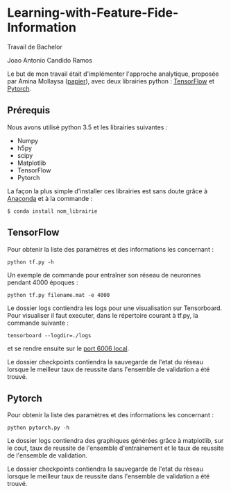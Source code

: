 # Learning-with-Feature-Fide-Information
Travail de Bachelor

Joao Antonio Candido Ramos


Le but de mon travail était d'implémenter l'approche analytique, proposée 
par Amina Mollaysa ([papier](https://arxiv.org/abs/1703.02570)),
avec deux librairies python : [TensorFlow](https://www.tensorflow.org/) et [Pytorch](http://pytorch.org/). 

## Prérequis
Nous avons utilisé python 3.5 et les librairies suivantes : 

 - Numpy
 - h5py
 - scipy
 - Matplotlib
 - TensorFlow
 - Pytorch
 
La façon la plus simple d'installer ces librairies est sans doute grâce à [Anaconda](https://www.anaconda.com/download/) et à la commande :

```
$ conda install nom_librairie
```

## TensorFlow

Pour obtenir la liste des paramètres et des informations les concernant :
```
python tf.py -h
```

Un exemple de commande pour entraîner son réseau de neuronnes pendant 4000 époques : 
```
python tf.py filename.mat -e 4000
```

Le dossier logs contiendra les logs pour une visualisation sur Tensorboard. 
Pour visualiser il faut executer, dans le répertoire courant à tf.py, la commande suivante :
```
tensorboard --logdir=./logs
```
et se rendre ensuite sur le [port 6006 local](http://localhost:6006/).

Le dossier checkpoints contiendra la sauvegarde de l'etat du réseau lorsque le meilleur taux de reussite 
dans l'ensemble de validation a été trouvé.


## Pytorch
Pour obtenir la liste des paramètres et des informations les concernant :
```
python pytorch.py -h
```

Le dossier logs contiendra des graphiques générées grâce à matplotlib, sur le cout, taux de reussite 
de l'ensemble d'entrainement et le taux de reussite de l'ensemble de validation. 

Le dossier checkpoints contiendra la sauvegarde de l'etat du réseau lorsque le meilleur taux de reussite 
dans l'ensemble de validation a été trouvé.

